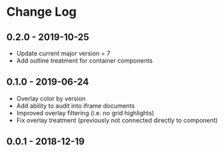 # Change Log

## 0.2.0 - 2019-10-25

- Update current major version = 7
- Add outline treatment for container components

## 0.1.0 - 2019-06-24

- Overlay color by version
- Add ability to audit into iframe documents
- Improved overlay filtering (i.e. no grid highlights)
- Fix overlay treatment (previously not connected directly to component)

## 0.0.1 - 2018-12-19
